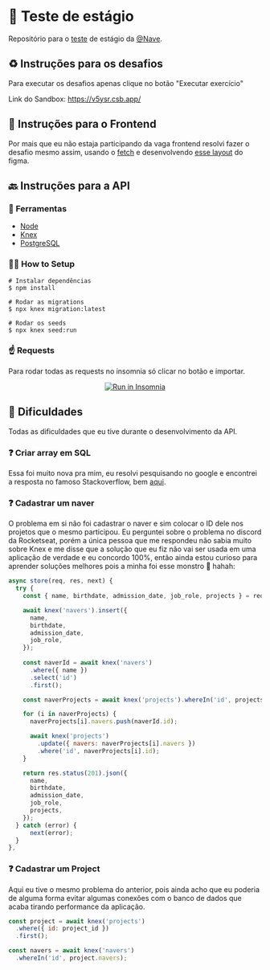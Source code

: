 # 🧾 Teste de estágio
Repositório para o [teste](https://github.com/naveteam/teste-estagio-2020) de estágio da [@Nave](https://nave.rs/).

## ♻ Instruções para os desafios
Para executar os desafios apenas clique no botão "Executar exercício"

Link do Sandbox: https://v5ysr.csb.app/

## 🐥 Instruções para o Frontend
Por mais que eu não estaja participando da vaga frontend resolvi fazer o desafio mesmo assim, usando o [fetch](https://developer.mozilla.org/en-US/docs/Web/API/Fetch_API/Using_Fetch) e desenvolvendo [esse layout](https://www.figma.com/file/2qJLqFk0DNCR89vZ1P3wMu/Teste-Fornt-End---Estagio?node-id=0%3A1) do figma. 


## 🔙 Instruções para a API

### 🔧 Ferramentas
- [Node](https://nodejs.org/en/)
- [Knex](http://knexjs.org/)
- [PostgreSQL](https://www.postgresql.org)

### 👩‍💻 How to Setup
```
# Instalar dependências
$ npm install
```

```
# Rodar as migrations
$ npx knex migration:latest
```

```
# Rodar os seeds
$ npx knex seed:run
```

### ☝ Requests
Para rodar todas as requests no insomnia só clicar no botão e importar.

<p align="center">
<a href="https://insomnia.rest/run/?label=API&uri=https%3A%2F%2Fraw.githubusercontent.com%2F404jv%2Fteste-estagio%2Fmain%2Fbackend%2FInsomnia-All_2021-03-12.json" target="_blank"><img src="https://insomnia.rest/images/run.svg" alt="Run in Insomnia"></a>
</p>

## 🔴 Dificuldades
Todas as dificuldades que eu tive durante o desenvolvimento da API.

### ❓ Criar array em SQL
Essa foi muito nova pra mim, eu resolvi pesquisando no google e encontrei a resposta no famoso Stackoverflow, bem [aqui](https://stackoverflow.com/questions/48855076/how-can-we-create-integer-array-type-column-in-knex-migration/48855765).


### ❓ Cadastrar um naver
O problema em si não foi cadastrar o naver e sim colocar o ID dele nos projetos que o mesmo participou. Eu perguntei sobre o problema no discord da Rocketseat, porém a única pessoa que me respondeu não sabia muito sobre Knex e me disse que a solução que eu fiz não vai ser usada em uma aplicação de verdade e eu concordo 100%, então ainda estou curioso para aprender soluções melhores pois a minha foi esse monstro 👻 hahah:

```js
async store(req, res, next) {
  try {
    const { name, birthdate, admission_date, job_role, projects } = req.body;

    await knex('navers').insert({
      name, 
      birthdate, 
      admission_date, 
      job_role, 
    });
    
    const naverId = await knex('navers')
      .where({ name })
      .select('id')
      .first();

    const naverProjects = await knex('projects').whereIn('id', projects);

    for (i in naverProjects) {
      naverProjects[i].navers.push(naverId.id);

      await knex('projects')
        .update({ navers: naverProjects[i].navers })
        .where('id', naverProjects[i].id);
    }

    return res.status(201).json({
      name, 
      birthdate, 
      admission_date, 
      job_role, 
      projects,
    });
  } catch (error) {
      next(error);
  }
},
```

### ❓ Cadastrar um Project
Aqui eu tive o mesmo problema do anterior, pois ainda acho que eu poderia de alguma forma evitar algumas conexões com o banco de dados que acaba tirando performance da aplicação.

```js
const project = await knex('projects')
  .where({ id: project_id })
  .first();

const navers = await knex('navers')
  .whereIn('id', project.navers);
```
